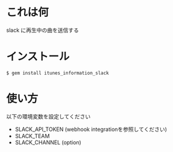 # これは何

slack に再生中の曲を送信する

# インストール

```
$ gem install itunes_information_slack
```

# 使い方


以下の環境変数を設定してください

* SLACK_API_TOKEN (webhook integrationを参照してください)
* SLACK_TEAM
* SLACK_CHANNEL (option)
